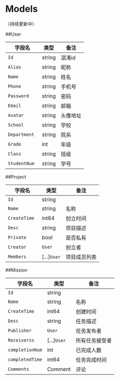 # Models
（持续更新中）

##User

**字段名** | **类型** | **备注**
 ----------------|--------|------
 	`Id         `|string        | 混淆id
 	`Alias      `|string        | 昵称
 	`Name       `|string        | 姓名
 	`Phone      `|string        | 手机号
 	`Password   `|string        | 密码
 	`Email      `|string        | 邮箱
 	`Avatar     `|string        | 头像地址
 	`School     `|string        | 学校
 	`Department `|string        | 院系
  	`Grade      `|int           | 年级   
 	`Class      `|string        | 班级
 	`StudentNum `|string        | 学号
	

##Project

**字段名** | **类型** | **备注**
 ----------------|---------|----
 	`Id         `|string        |    
 	`Name       `|string        | 名称
 	`CreateTime `|int64         | 创立时间
 	`Desc       `|string        | 项目描述
 	`Private    `|bool          | 是否私有
 	`Creator    `|`User`        | 创立者
 	`Members    `|[...]`User`   | 项目成员列表
 	
 
 ##Mission

**字段名** | **类型** | **备注**
 ----------------|--------|------
 	`Id         `|string        |    
 	`Name       `|string        | 名称
 	`CreateTime `|int64         | 创建时间
 	`Desc       `|string        | 任务描述
 	`Publisher  `|`User`        | 任务发布者
 	`Receiverss `|[...]`User`   | 所有任务接受者
 	`completionNum`|int         | 已完成人数
 	`completedTime`|int64       | 任务完成时间
 	`Comments   `|Comment       | 评论
 	
 	